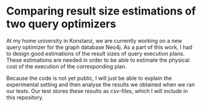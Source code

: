 # Comparing result size estimations of two query optimizers

At my home university in Konstanz, we are currently working on a new query optimizer for the graph database Neo4j. As a part of this work, I had to design good estimations of the result sizes of query execution plans. These estimations are needed in order to be able to estimate the physical cost of the execution of the corresponding plan.

Because the code is not yet public, I will just be able to explain the experimental setting and then analyse the results we obtained when we ran our tests. Our test stores these results as csv-files, which I will include in this repository.
